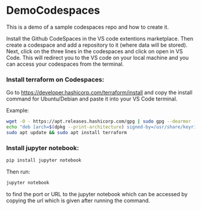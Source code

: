 # DemoCodespaces
This is a demo of a sample codespaces repo and how to create it.

Install the Github CodeSpaces in the VS code extentions marketplace. Then create a codespace and add a repository to it (where data will be stored). Next, click on the three lines in the codespaces and click on open in VS Code. This will redirect you to the VS code on your local machine and you can access your codespaces from the terminal.

### Install terraform on Codespaces:

Go to https://developer.hashicorp.com/terraform/install and copy the install command for Ubuntu/Debian and paste it into your VS Code terminal.

Example:
```bash
wget -O - https://apt.releases.hashicorp.com/gpg | sudo gpg --dearmor -o /usr/share/keyrings/hashicorp-archive-keyring.gpg
echo "deb [arch=$(dpkg --print-architecture) signed-by=/usr/share/keyrings/hashicorp-archive-keyring.gpg] https://apt.releases.hashicorp.com $(lsb_release -cs) main" | sudo tee /etc/apt/sources.list.d/hashicorp.list
sudo apt update && sudo apt install terraform
```

### Install jupyter notebook:
```bash
pip install jupyter notebook
```
Then run:
```bash
jupyter notebook
```
to find the port or URL to the jupyter notebook which can be accessed by copying the url which is given after running the command.


